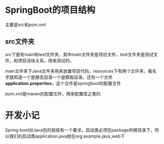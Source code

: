 # SpringBoot的项目结构
主要是src和pom.xml
## src文件夹
src下面有main和test文件夹，其中main文件夹是项目文件，test文件夹是测试文件，和项目没啥关系，用来测试的。

main文件夹下Java文件夹用来放置项目代码，resources下有两个文件夹，看名字就知道一个是静态目录一个是模板目录。还有一个文件**application.properties**，这个文件是springboot的配置文件

pom.xml是maven的配置文件，用来配置库之类的

# 开发小记
Spring boot对Java包的层级有一个要求，启动类必须在package的根目录下，所以我们的启动类application.java放在org.example.java_web下